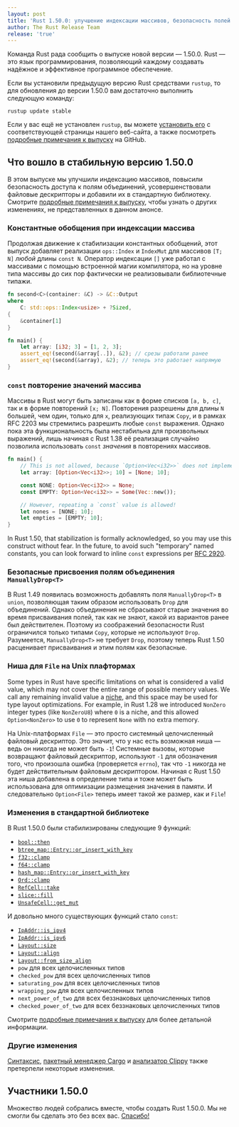 ```yaml
---
layout: post
title: 'Rust 1.50.0: улучшение индексации массивов, безопасность полей union и усовершенствование File'
author: The Rust Release Team
release: 'true'
---
```


Команда Rust рада сообщить о выпуске новой версии — 1.50.0. Rust — это язык программирования, позволяющий каждому создавать надёжное и эффективное программное обеспечение.

Если вы установили предыдущую версию Rust средствами `rustup`, то для обновления до версии 1.50.0 вам достаточно выполнить следующую команду:

```console
rustup update stable
```

Если у вас ещё не установлен `rustup`, вы можете [установить его](https://www.rust-lang.org/install.html) с соответствующей страницы нашего веб-сайта, а также посмотреть [подробные примечания к выпуску](https://github.com/rust-lang/rust/blob/master/RELEASES.md#version-1500-2021-02-11) на GitHub.

## Что вошло в стабильную версию 1.50.0

В этом выпуске мы улучшили индексацию массивов, повысили безопасность доступа к полям объединений, усовершенствовали файловые дескрипторы и добавили их в стандартную библиотеку. Смотрите [подробные примечания к выпуску](https://github.com/rust-lang/rust/blob/master/RELEASES.md#version-1500-2021-02-11), чтобы узнать о других изменениях, не представленных в данном анонсе.

### Константные обобщения при индексации массива

Продолжая движение к стабилизации константных обобщений, этот выпуск добавляет реализации `ops::Index` и `IndexMut` для массивов `[T; N]` *любой* длины `const N`. Оператор индексации `[]` уже работал с массивами с помощью встроенной магии компилятора, но на уровне типа массивы до сих пор фактически не реализовывали библиотечные типажи.

```rust
fn second<C>(container: &C) -> &C::Output
where
    C: std::ops::Index<usize> + ?Sized,
{
    &container[1]
}

fn main() {
    let array: [i32; 3] = [1, 2, 3];
    assert_eq!(second(&array[..]), &2); // срезы работали ранее
    assert_eq!(second(&array), &2); // теперь это работает напрямую
}
```

### `const` повторение значений массива

Массивы в Rust могут быть записаны как в форме списков `[a, b, c]`, так и в форме повторений `[x; N]`. Повторения разрешены для длины `N` большей, чем один, только для `x`, реализующих типаж `Copy`, и в рамках <a>RFC 2203</a> мы стремились разрешить любые <code>const</code> выражения. Однако пока эта функциональность была нестабильна для произвольных выражений, лишь начиная с Rust 1.38 её реализация случайно позволила использовать `const` <em>значения</em> в повторениях массивов.

```rust
fn main() {
    // This is not allowed, because `Option<Vec<i32>>` does not implement `Copy`.
    let array: [Option<Vec<i32>>; 10] = [None; 10];

    const NONE: Option<Vec<i32>> = None;
    const EMPTY: Option<Vec<i32>> = Some(Vec::new());

    // However, repeating a `const` value is allowed!
    let nones = [NONE; 10];
    let empties = [EMPTY; 10];
}
```

In Rust 1.50, that stabilization is formally acknowledged, so you may use this construct without fear. In the future, to avoid such "temporary" named constants, you can look forward to inline `const` expressions per [RFC 2920](https://rust-lang.github.io/rfcs/2920-inline-const.html).

### Безопасные присвоения полям объединения `ManuallyDrop<T>`

В Rust 1.49 появилась возможность добавлять поля `ManuallyDrop<T>` в `union`, позволяющая таким образом использовать `Drop` для объединений. Однако объединения не сбрасывают старые значения во время присваивания полей, так как не знают, какой из вариантов ранее был действителен. Поэтому из соображений безопасности Rust ограничился только типами `Copy`, которые не используют `Drop`. Разумеется, `ManuallyDrop<T>` не требует `Drop`, поэтому теперь Rust 1.50 расценивает присваивания и этим полям как безопасные.

### Ниша для `File` на Unix плафтормах

Some types in Rust have specific limitations on what is considered a valid value, which may not cover the entire range of possible memory values. We call any remaining invalid value a [niche](https://rust-lang.github.io/unsafe-code-guidelines/glossary.html#niche), and this space may be used for type layout optimizations. For example, in Rust 1.28 we introduced `NonZero` integer types (like `NonZeroU8`) where `0` is a niche, and this allowed `Option<NonZero>` to use `0` to represent `None` with no extra memory.

На Unix-платформах `File` — это просто системный целочисленный файловый дескриптор. Это значит, что у нас есть возможная ниша — ведь он никогда не может быть `-1`! Системные вызовы, которые возвращают файловый дескриптор, используют `-1` для обозначения того, что произошла ошибка (проверяется `errno`), так что `-1` никогда не будет действительным файловым дескриптором. Начиная с Rust 1.50 эта ниша добавлена в определение типа и тоже может быть использована для оптимизации размещения значения в памяти. И следовательно `Option<File>` теперь имеет такой же размер, как и `File`!

### Изменения в стандартной библиотеке

В Rust 1.50.0 были стабилизированы следующие 9 функций:

- [`bool::then`](https://doc.rust-lang.org/stable/std/primitive.bool.html#method.then)
- [`btree_map::Entry::or_insert_with_key`](https://doc.rust-lang.org/stable/std/collections/btree_map/enum.Entry.html#method.or_insert_with_key)
- [`f32::clamp`](https://doc.rust-lang.org/stable/std/primitive.f32.html#method.clamp)
- [`f64::clamp`](https://doc.rust-lang.org/stable/std/primitive.f64.html#method.clamp)
- [`hash_map::Entry::or_insert_with_key`](https://doc.rust-lang.org/stable/std/collections/hash_map/enum.Entry.html#method.or_insert_with_key)
- [`Ord::clamp`](https://doc.rust-lang.org/stable/std/cmp/trait.Ord.html#method.clamp)
- [`RefCell::take`](https://doc.rust-lang.org/stable/std/cell/struct.RefCell.html#method.take)
- [`slice::fill`](https://doc.rust-lang.org/stable/std/primitive.slice.html#method.fill)
- [`UnsafeCell::get_mut`](https://doc.rust-lang.org/stable/std/cell/struct.UnsafeCell.html#method.get_mut)

И довольно много существующих функций стало `const`:

- [`IpAddr::is_ipv4`](https://doc.rust-lang.org/stable/std/net/enum.IpAddr.html#method.is_ipv4)
- [`IpAddr::is_ipv6`](https://doc.rust-lang.org/stable/std/net/enum.IpAddr.html#method.is_ipv6)
- [`Layout::size`](https://doc.rust-lang.org/stable/std/alloc/struct.Layout.html#method.size)
- [`Layout::align`](https://doc.rust-lang.org/stable/std/alloc/struct.Layout.html#method.align)
- [`Layout::from_size_align`](https://doc.rust-lang.org/stable/std/alloc/struct.Layout.html#method.from_size_align)
- `pow` для всех целочисленных типов
- `checked_pow` для всех целочисленных типов
- `saturating_pow` для всех целочисленных типов
- `wrapping_pow` для всех целочисленных типов
- `next_power_of_two` для всех беззнаковых целочисленных типов
- `checked_power_of_two` для всех беззнаковых целочисленных типов

Смотрите [подробные примечания к выпуску](https://github.com/rust-lang/rust/blob/master/RELEASES.md#version-1500-2021-02-11) для более детальной информации.

### Другие изменения

[Синтаксис](https://github.com/rust-lang/rust/blob/master/RELEASES.md#version-1500-2021-02-11), [пакетный менеджер Cargo](https://github.com/rust-lang/cargo/blob/master/CHANGELOG.md#cargo-150-2021-02-11) и [анализатор Clippy](https://github.com/rust-lang/rust-clippy/blob/master/CHANGELOG.md#rust-150) также претерпели некоторые изменения.

## Участники 1.50.0

Множество людей собрались вместе, чтобы создать Rust 1.50.0. Мы не смогли бы сделать это без всех вас. [Спасибо!](https://thanks.rust-lang.org/rust/1.50.0/)
